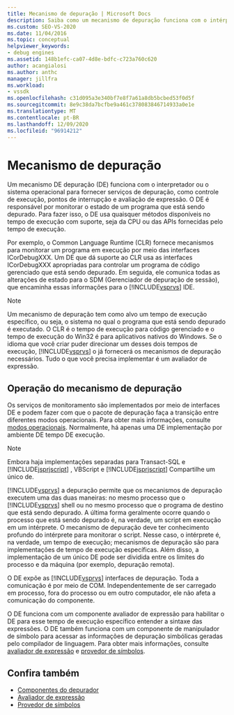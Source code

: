 ```yaml
---
title: Mecanismo de depuração | Microsoft Docs
description: Saiba como um mecanismo de depuração funciona com o intérprete ou o sistema operacional para fornecer serviços como controle de execução, pontos de interrupção e avaliação de expressão.
ms.custom: SEO-VS-2020
ms.date: 11/04/2016
ms.topic: conceptual
helpviewer_keywords:
- debug engines
ms.assetid: 148b1efc-ca07-4d8e-bdfc-c723a760c620
author: acangialosi
ms.author: anthc
manager: jillfra
ms.workload:
- vssdk
ms.openlocfilehash: c31d095a3e340bf7e8f7a61a8db5bcbed53f0d5f
ms.sourcegitcommit: 8e9c38da7bcfbe9a461c378083846714933a0e1e
ms.translationtype: MT
ms.contentlocale: pt-BR
ms.lasthandoff: 12/09/2020
ms.locfileid: "96914212"
---
```

# <a name="debug-engine"></a>Mecanismo de depuração
Um mecanismo DE depuração (DE) funciona com o interpretador ou o sistema operacional para fornecer serviços de depuração, como controle de execução, pontos de interrupção e avaliação de expressão. O DE é responsável por monitorar o estado de um programa que está sendo depurado. Para fazer isso, o DE usa quaisquer métodos disponíveis no tempo de execução com suporte, seja da CPU ou das APIs fornecidas pelo tempo de execução.

 Por exemplo, o Common Language Runtime (CLR) fornece mecanismos para monitorar um programa em execução por meio das interfaces ICorDebugXXX. Um DE que dá suporte ao CLR usa as interfaces ICorDebugXXX apropriadas para controlar um programa de código gerenciado que está sendo depurado. Em seguida, ele comunica todas as alterações de estado para o SDM (Gerenciador de depuração de sessão), que encaminha essas informações para o [!INCLUDE[vsprvs](../../code-quality/includes/vsprvs_md.md)] IDE.

> [!NOTE]
> Um mecanismo de depuração tem como alvo um tempo de execução específico, ou seja, o sistema no qual o programa que está sendo depurado é executado. O CLR é o tempo de execução para código gerenciado e o tempo de execução do Win32 é para aplicativos nativos do Windows. Se o idioma que você criar puder direcionar um desses dois tempos de execução, [!INCLUDE[vsprvs](../../code-quality/includes/vsprvs_md.md)] o já fornecerá os mecanismos de depuração necessários. Tudo o que você precisa implementar é um avaliador de expressão.

## <a name="debug-engine-operation"></a>Operação do mecanismo de depuração
 Os serviços de monitoramento são implementados por meio de interfaces DE e podem fazer com que o pacote de depuração faça a transição entre diferentes modos operacionais. Para obter mais informações, consulte [modos operacionais](../../extensibility/debugger/operational-modes.md). Normalmente, há apenas uma DE implementação por ambiente DE tempo DE execução.

> [!NOTE]
> Embora haja implementações separadas para Transact-SQL e [!INCLUDE[jsprjscript](../../debugger/debug-interface-access/includes/jsprjscript_md.md)] , VBScript e [!INCLUDE[jsprjscript](../../debugger/debug-interface-access/includes/jsprjscript_md.md)] Compartilhe um único de.

 [!INCLUDE[vsprvs](../../code-quality/includes/vsprvs_md.md)] a depuração permite que os mecanismos de depuração executem uma das duas maneiras: no mesmo processo que o [!INCLUDE[vsprvs](../../code-quality/includes/vsprvs_md.md)] shell ou no mesmo processo que o programa de destino que está sendo depurado. A última forma geralmente ocorre quando o processo que está sendo depurado é, na verdade, um script em execução em um intérprete. O mecanismo de depuração deve ter conhecimento profundo do intérprete para monitorar o script. Nesse caso, o intérprete é, na verdade, um tempo de execução; mecanismos de depuração são para implementações de tempo de execução específicas. Além disso, a implementação de um único DE pode ser dividida entre os limites do processo e da máquina (por exemplo, depuração remota).

 O DE expõe as [!INCLUDE[vsprvs](../../code-quality/includes/vsprvs_md.md)] interfaces de depuração. Toda a comunicação é por meio de COM. Independentemente de ser carregado em processo, fora do processo ou em outro computador, ele não afeta a comunicação do componente.

 O DE funciona com um componente avaliador de expressão para habilitar o DE para esse tempo de execução específico entender a sintaxe das expressões. O DE também funciona com um componente de manipulador de símbolo para acessar as informações de depuração simbólicas geradas pelo compilador de linguagem. Para obter mais informações, consulte [avaliador de expressão](../../extensibility/debugger/expression-evaluator.md) e [provedor de símbolos](../../extensibility/debugger/symbol-provider.md).

## <a name="see-also"></a>Confira também
- [Componentes do depurador](../../extensibility/debugger/debugger-components.md)
- [Avaliador de expressão](../../extensibility/debugger/expression-evaluator.md)
- [Provedor de símbolos](../../extensibility/debugger/symbol-provider.md)
